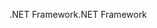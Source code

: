 <span data-ttu-id="4b71c-101">.NET Framework</span><span class="sxs-lookup"><span data-stu-id="4b71c-101">.NET Framework</span></span>